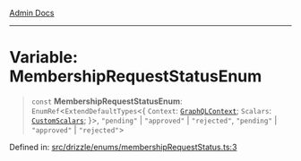 [Admin Docs](/)

***

# Variable: MembershipRequestStatusEnum

> `const` **MembershipRequestStatusEnum**: `EnumRef`\<`ExtendDefaultTypes`\<\{ `Context`: [`GraphQLContext`](../../../../graphql/context/type-aliases/GraphQLContext.md); `Scalars`: [`CustomScalars`](../../../../graphql/scalars/type-aliases/CustomScalars.md); \}\>, `"pending"` \| `"approved"` \| `"rejected"`, `"pending"` \| `"approved"` \| `"rejected"`\>

Defined in: [src/drizzle/enums/membershipRequestStatus.ts:3](https://github.com/Sourya07/talawa-api/blob/583d62db9438de398bb9012a4a2617e2cb268b08/src/drizzle/enums/membershipRequestStatus.ts#L3)
